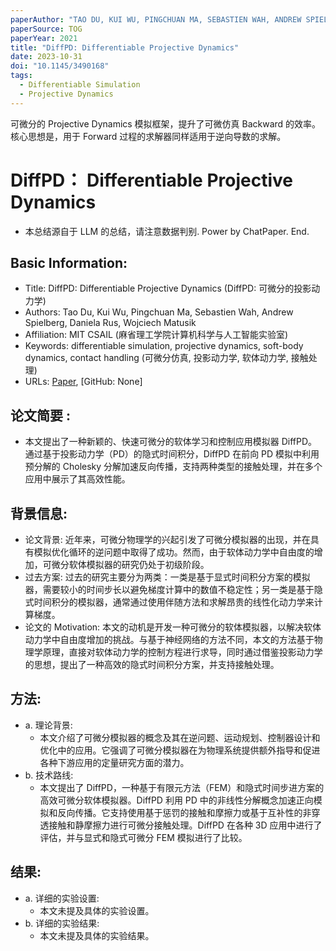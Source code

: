 ```yaml
---
paperAuthor: "TAO DU, KUI WU, PINGCHUAN MA, SEBASTIEN WAH, ANDREW SPIELBERG, DANIELA RUS, and WOJCIECH MATUSIK, MIT CSAIL"
paperSource: TOG
paperYear: 2021
title: "DiffPD: Differentiable Projective Dynamics"
date: 2023-10-31
doi: "10.1145/3490168"
tags:
  - Differentiable Simulation
  - Projective Dynamics
---
```


可微分的 Projective Dynamics 模拟框架，提升了可微仿真 Backward 的效率。核心思想是，用于 Forward 过程的求解器同样适用于逆向导数的求解。

<!-- more -->

# DiffPD： Differentiable Projective Dynamics

- 本总结源自于 LLM 的总结，请注意数据判别. Power by ChatPaper. End.

## Basic Information:

- Title: DiffPD: Differentiable Projective Dynamics (DiffPD: 可微分的投影动力学)
- Authors: Tao Du, Kui Wu, Pingchuan Ma, Sebastien Wah, Andrew Spielberg, Daniela Rus, Wojciech Matusik
- Affiliation: MIT CSAIL (麻省理工学院计算机科学与人工智能实验室)
- Keywords: differentiable simulation, projective dynamics, soft-body dynamics, contact handling (可微分仿真, 投影动力学, 软体动力学, 接触处理)
- URLs: [Paper](https://doi.org/10.1145/3490168), [GitHub: None]

## 论文简要 :

- 本文提出了一种新颖的、快速可微分的软体学习和控制应用模拟器 DiffPD。通过基于投影动力学（PD）的隐式时间积分，DiffPD 在前向 PD 模拟中利用预分解的 Cholesky 分解加速反向传播，支持两种类型的接触处理，并在多个应用中展示了其高效性能。

## 背景信息:

- 论文背景: 近年来，可微分物理学的兴起引发了可微分模拟器的出现，并在具有模拟优化循环的逆问题中取得了成功。然而，由于软体动力学中自由度的增加，可微分软体模拟器的研究仍处于初级阶段。
- 过去方案: 过去的研究主要分为两类：一类是基于显式时间积分方案的模拟器，需要较小的时间步长以避免梯度计算中的数值不稳定性；另一类是基于隐式时间积分的模拟器，通常通过使用伴随方法和求解昂贵的线性化动力学来计算梯度。
- 论文的 Motivation: 本文的动机是开发一种可微分的软体模拟器，以解决软体动力学中自由度增加的挑战。与基于神经网络的方法不同，本文的方法基于物理学原理，直接对软体动力学的控制方程进行求导，同时通过借鉴投影动力学的思想，提出了一种高效的隐式时间积分方案，并支持接触处理。

## 方法:

- a. 理论背景:
  - 本文介绍了可微分模拟器的概念及其在逆问题、运动规划、控制器设计和优化中的应用。它强调了可微分模拟器在为物理系统提供额外指导和促进各种下游应用的定量研究方面的潜力。
- b. 技术路线:
  - 本文提出了 DiffPD，一种基于有限元方法（FEM）和隐式时间步进方案的高效可微分软体模拟器。DiffPD 利用 PD 中的非线性分解概念加速正向模拟和反向传播。它支持使用基于惩罚的接触和摩擦力或基于互补性的非穿透接触和静摩擦力进行可微分接触处理。DiffPD 在各种 3D 应用中进行了评估，并与显式和隐式可微分 FEM 模拟进行了比较。

## 结果:

- a. 详细的实验设置:
  - 本文未提及具体的实验设置。
- b. 详细的实验结果:
  - 本文未提及具体的实验结果。
